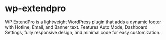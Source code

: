 # wp-extendpro
WP ExtendPro is a lightweight WordPress plugin that adds a dynamic footer with Hotline, Email, and Banner text. Features Auto Mode, Dashboard Settings, fully responsive design, and minimal code for easy customization.
